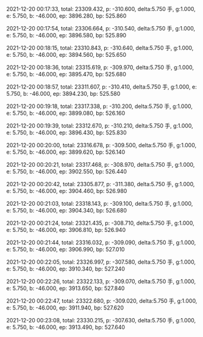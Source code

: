 2021-12-20 00:17:33, total: 23309.432, p: -310.600, delta:5.750 手, g:1.000, e: 5.750, b: -46.000, ep: 3896.280, bp: 525.860

2021-12-20 00:17:54, total: 23306.664, p: -310.540, delta:5.750 手, g:1.000, e: 5.750, b: -46.000, ep: 3896.580, bp: 525.890

2021-12-20 00:18:15, total: 23310.843, p: -310.640, delta:5.750 手, g:1.000, e: 5.750, b: -46.000, ep: 3894.560, bp: 525.650

2021-12-20 00:18:36, total: 23315.619, p: -309.970, delta:5.750 手, g:1.000, e: 5.750, b: -46.000, ep: 3895.470, bp: 525.680

2021-12-20 00:18:57, total: 23311.607, p: -310.410, delta:5.750 手, g:1.000, e: 5.750, b: -46.000, ep: 3894.230, bp: 525.580

2021-12-20 00:19:18, total: 23317.338, p: -310.200, delta:5.750 手, g:1.000, e: 5.750, b: -46.000, ep: 3899.080, bp: 526.160

2021-12-20 00:19:39, total: 23312.670, p: -310.210, delta:5.750 手, g:1.000, e: 5.750, b: -46.000, ep: 3896.430, bp: 525.830

2021-12-20 00:20:00, total: 23316.678, p: -309.500, delta:5.750 手, g:1.000, e: 5.750, b: -46.000, ep: 3899.620, bp: 526.140

2021-12-20 00:20:21, total: 23317.468, p: -308.970, delta:5.750 手, g:1.000, e: 5.750, b: -46.000, ep: 3902.550, bp: 526.440

2021-12-20 00:20:42, total: 23305.877, p: -311.380, delta:5.750 手, g:1.000, e: 5.750, b: -46.000, ep: 3904.460, bp: 526.980

2021-12-20 00:21:03, total: 23318.143, p: -309.100, delta:5.750 手, g:1.000, e: 5.750, b: -46.000, ep: 3904.340, bp: 526.680

2021-12-20 00:21:24, total: 23321.435, p: -308.710, delta:5.750 手, g:1.000, e: 5.750, b: -46.000, ep: 3906.810, bp: 526.940

2021-12-20 00:21:44, total: 23316.032, p: -309.090, delta:5.750 手, g:1.000, e: 5.750, b: -46.000, ep: 3906.990, bp: 527.010

2021-12-20 00:22:05, total: 23326.997, p: -307.580, delta:5.750 手, g:1.000, e: 5.750, b: -46.000, ep: 3910.340, bp: 527.240

2021-12-20 00:22:26, total: 23322.133, p: -309.070, delta:5.750 手, g:1.000, e: 5.750, b: -46.000, ep: 3913.650, bp: 527.840

2021-12-20 00:22:47, total: 23322.680, p: -309.020, delta:5.750 手, g:1.000, e: 5.750, b: -46.000, ep: 3911.940, bp: 527.620

2021-12-20 00:23:08, total: 23330.215, p: -307.630, delta:5.750 手, g:1.000, e: 5.750, b: -46.000, ep: 3913.490, bp: 527.640